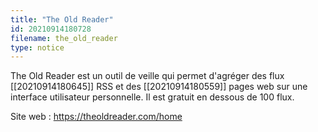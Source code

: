```yaml
---
title: "The Old Reader"
id: 20210914180728
filename: the_old_reader
type: notice
---
```


The Old Reader est un outil de veille qui permet d'agréger des flux [[20210914180645]] RSS et des [[20210914180559]] pages web sur une interface utilisateur personnelle. Il est gratuit en dessous de 100 flux.

Site web : <https://theoldreader.com/home>

